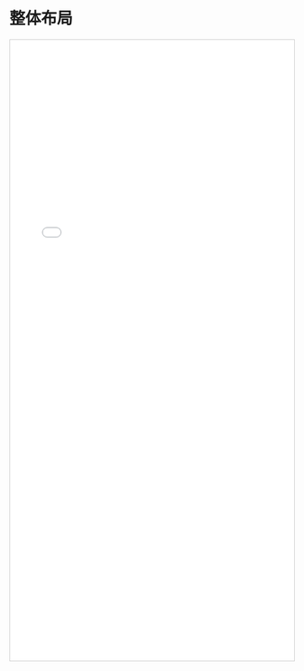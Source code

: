 # 整体布局

<iframe width="100%" height="1100" src="/demos/business-components/dist/index.html?url=layout" loading="lazy" style="border: solid 1px #ccc" />